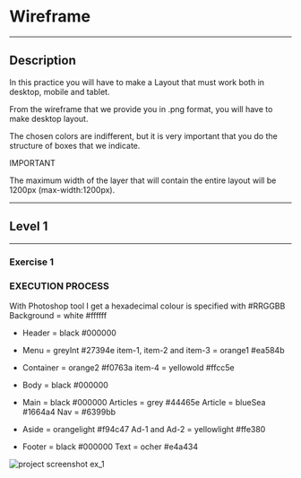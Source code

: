 # Wireframe

---

## Description

In this practice you will have to make a Layout that must work both in desktop, mobile and tablet.

From the wireframe that we provide you in .png format, you will have to make desktop layout.

The chosen colors are indifferent, but it is very important that you do the structure of boxes that we indicate.

IMPORTANT

The maximum width of the layer that will contain the entire layout will be 1200px (max-width:1200px).

---

## Level 1

---

### Exercise 1

### EXECUTION PROCESS

With Photoshop tool I get a hexadecimal colour is specified with #RRGGBB
Background = white #ffffff

- Header = black #000000

- Menu = greyInt #27394e item-1, item-2 and item-3 = orange1 #ea584b

- Container = orange2 #f0763a item-4 = yellowold #ffcc5e

- Body = black #000000

- Main = black #000000 Articles = grey #44465e Article = blueSea #1664a4 Nav = #6399bb

- Aside = orangelight #f94c47 Ad-1 and Ad-2 = yellowlight #ffe380

- Footer = black #000000 Text = ocher #e4a434

![project screenshot ex_1](./assets/screenshot.png)
